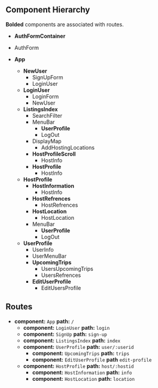 ## Component Hierarchy

**Bolded** components are associated with routes.

* **AuthFormContainer**
 * AuthForm

* **App**
  * **NewUser**
    * SignUpForm
    * LoginUser
  * **LoginUser**
    * LoginForm
    * NewUser
  * **ListingsIndex**
    * SearchFilter
    * MenuBar
      * **UserProfile**
      * LogOut
    * DisplayMap
      * AddHostingLocations
    * **HostProfileScroll**
      * HostInfo
    * **HostProfile**
      * HostInfo
  * **HostProfile**
    * **HostInformation**
      * HostInfo
    * **HostRefrences**
      * HostRefrences
    * **HostLocation**
      * HostLocation
    * MenuBar
      * **UserProfile**
      * LogOut
  * **UserProfile**
    * UserInfo
    * UserMenuBar
    * **UpcomingTrips**
      * UsersUpcomingTrips
      * UsersRefrences
    * **EditUserProfile**
      * EditUsersProfile

## Routes

* **component:** `App` **path:** `/`
  * **component:** `LoginUser` **path:** `login`
  * **component:** `SignUp` **path:** `sign-up`
  * **component:** `ListingsIndex` **path:** `index`
  * **component:** `UserProfile` **path:** `user/:userid`
    * **component:** `UpcomingTrips` **path:** `trips`
    * **component:** `EditUserProfile` **path** `edit-profile`
  * **component:** `HostProfile` **path:** `host/:hostid`
    * **component:** `HostInformation` **path:** `info`
    * **component:** `HostLocation` **path:** `location`
